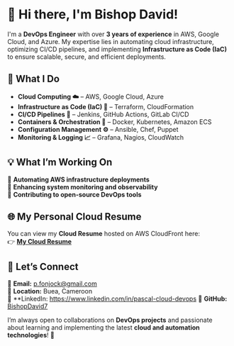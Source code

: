 # 👋 Hi there, I'm Bishop David!  

I'm a **DevOps Engineer** with over **3 years of experience** in AWS, Google Cloud, and Azure. My expertise lies in automating cloud infrastructure, optimizing CI/CD pipelines, and implementing **Infrastructure as Code (IaC)** to ensure scalable, secure, and efficient deployments.  

## 🚀 What I Do  
- **Cloud Computing ☁️** – AWS, Google Cloud, Azure  
- **Infrastructure as Code (IaC) 📜** – Terraform, CloudFormation  
- **CI/CD Pipelines 🔄** – Jenkins, GitHub Actions, GitLab CI/CD  
- **Containers & Orchestration 🐳** – Docker, Kubernetes, Amazon ECS  
- **Configuration Management ⚙️** – Ansible, Chef, Puppet  
- **Monitoring & Logging 📈** – Grafana, Nagios, CloudWatch  

## 💡 What I’m Working On  
🔹 **Automating AWS infrastructure deployments**  
🔹 **Enhancing system monitoring and observability**  
🔹 **Contributing to open-source DevOps tools**  

## 🌐 My Personal Cloud Resume  
You can view my **Cloud Resume** hosted on AWS CloudFront here:  
👉 [**My Cloud Resume**](https://d2lbfbbeb1tipx.cloudfront.net)  

## 🤝 Let’s Connect  
📧 **Email:** p.fonjock@gmail.com  
📍 **Location:** Buea, Cameroon  
🔗 **LinkedIn: https://www.linkedin.com/in/pascal-cloud-devops
🐙 **GitHub:** [BishopDavid7](https://github.com/BishopDavid7)  

I’m always open to collaborations on **DevOps projects** and passionate about learning and implementing the latest **cloud and automation technologies**! 🚀  
